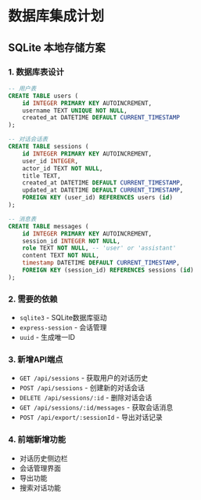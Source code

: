 # 数据库集成计划

## SQLite 本地存储方案

### 1. 数据库表设计
```sql
-- 用户表
CREATE TABLE users (
    id INTEGER PRIMARY KEY AUTOINCREMENT,
    username TEXT UNIQUE NOT NULL,
    created_at DATETIME DEFAULT CURRENT_TIMESTAMP
);

-- 对话会话表
CREATE TABLE sessions (
    id INTEGER PRIMARY KEY AUTOINCREMENT,
    user_id INTEGER,
    actor_id TEXT NOT NULL,
    title TEXT,
    created_at DATETIME DEFAULT CURRENT_TIMESTAMP,
    updated_at DATETIME DEFAULT CURRENT_TIMESTAMP,
    FOREIGN KEY (user_id) REFERENCES users (id)
);

-- 消息表
CREATE TABLE messages (
    id INTEGER PRIMARY KEY AUTOINCREMENT,
    session_id INTEGER NOT NULL,
    role TEXT NOT NULL, -- 'user' or 'assistant'
    content TEXT NOT NULL,
    timestamp DATETIME DEFAULT CURRENT_TIMESTAMP,
    FOREIGN KEY (session_id) REFERENCES sessions (id)
);
```

### 2. 需要的依赖
- `sqlite3` - SQLite数据库驱动
- `express-session` - 会话管理
- `uuid` - 生成唯一ID

### 3. 新增API端点
- `GET /api/sessions` - 获取用户的对话历史
- `POST /api/sessions` - 创建新的对话会话
- `DELETE /api/sessions/:id` - 删除对话会话
- `GET /api/sessions/:id/messages` - 获取会话消息
- `POST /api/export/:sessionId` - 导出对话记录

### 4. 前端新增功能
- 对话历史侧边栏
- 会话管理界面
- 导出功能
- 搜索对话功能
